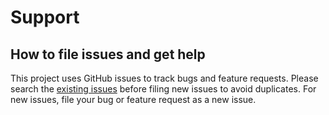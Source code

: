 # Support

## How to file issues and get help

This project uses GitHub issues to track bugs and feature requests.
Please search the [existing issues](/issues) before filing new issues to avoid duplicates.
For new issues, file your bug or feature request as a new issue.
